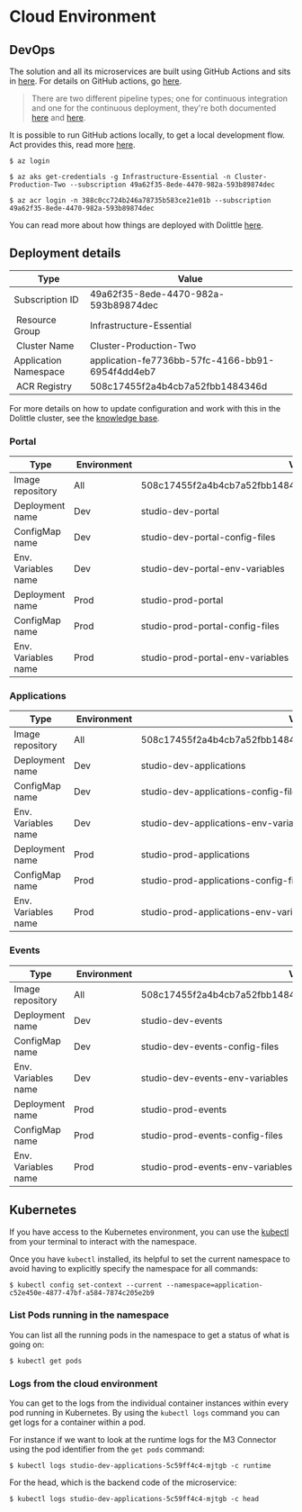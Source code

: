 # Cloud Environment

## DevOps

The solution and all its microservices are built using GitHub Actions and sits in [here](../.github/workflows).
For details on GitHub actions, go [here](https://github.com/features/actions).

> There are two different pipeline types; one for continuous integration and one for the continuous deployment, they're
> both documented [here](./continuous-integration.md) and [here](./continuous-deployment.md).

It is possible to run GitHub actions locally, to get a local development flow. Act provides this, read more [here](https://github.com/nektos/act).

```shell
$ az login

$ az aks get-credentials -g Infrastructure-Essential -n Cluster-Production-Two --subscription 49a62f35-8ede-4470-982a-593b89874dec

$ az acr login -n 388c0cc724b246a78735b583ce21e01b --subscription 49a62f35-8ede-4470-982a-593b89874dec
```

You can read more about how things are deployed with Dolittle [here](https://dolittle.freshdesk.com/support/solutions/articles/48000983717-how-to-deploy-an-application-in-the-dolittle-paas).

## Deployment details

| Type | Value |
| ---- | ----- |
| Subscription ID | 49a62f35-8ede-4470-982a-593b89874dec |
| Resource Group | Infrastructure-Essential |
| Cluster Name | Cluster-Production-Two |
| Application Namespace | application-fe7736bb-57fc-4166-bb91-6954f4dd4eb7 |
| ACR Registry | 508c17455f2a4b4cb7a52fbb1484346d |

For more details on how to update configuration and work with this in the Dolittle cluster, see the [knowledge base](https://dolittle.freshdesk.com/support/home).

### Portal

| Type | Environment | Value |
| ---- | ----------- | ----- |
| Image repository | All | 508c17455f2a4b4cb7a52fbb1484346d.azurecr.io/dolittle/studio/harvest |
| Deployment name  | Dev | studio-dev-portal |
| ConfigMap name   | Dev | studio-dev-portal-config-files |
| Env. Variables name | Dev | studio-dev-portal-env-variables |
| Deployment name  | Prod | studio-prod-portal |
| ConfigMap name   | Prod | studio-prod-portal-config-files |
| Env. Variables name | Prod | studio-prod-portal-env-variables |

### Applications

| Type | Environment | Value |
| ---- | ----------- | ----- |
| Image repository | All | 508c17455f2a4b4cb7a52fbb1484346d.azurecr.io/dolittle/studio/harvest |
| Deployment name  | Dev | studio-dev-applications |
| ConfigMap name   | Dev | studio-dev-applications-config-files |
| Env. Variables name | Dev | studio-dev-applications-env-variables |
| Deployment name  | Prod | studio-prod-applications |
| ConfigMap name   | Prod | studio-prod-applications-config-files |
| Env. Variables name | Prod | studio-prod-applications-env-variables |

### Events

| Type | Environment | Value |
| ---- | ----------- | ----- |
| Image repository | All | 508c17455f2a4b4cb7a52fbb1484346d.azurecr.io/dolittle/studio/harvest |
| Deployment name  | Dev | studio-dev-events |
| ConfigMap name   | Dev | studio-dev-events-config-files |
| Env. Variables name | Dev | studio-dev-events-env-variables |
| Deployment name  | Prod | studio-prod-events |
| ConfigMap name   | Prod | studio-prod-events-config-files |
| Env. Variables name | Prod | studio-prod-events-env-variables |

## Kubernetes

If you have access to the Kubernetes environment, you can use the [kubectl](https://kubernetes.io/docs/tasks/tools/install-kubectl/)
from your terminal to interact with the namespace.

Once you have `kubectl` installed, its helpful to set the current namespace to avoid having to explicitly specify the namespace
for all commands:

```shell
$ kubectl config set-context --current --namespace=application-c52e450e-4877-47bf-a584-7874c205e2b9
```

### List Pods running in the namespace

You can list all the running pods in the namespace to get a status of what is going on:

```shell
$ kubectl get pods
```

### Logs from the cloud environment

You can get to the logs from the individual container instances within every pod running in Kubernetes.
By using the `kubectl logs` command you can get logs for a container within a pod.

For instance if we want to look at the runtime logs for the M3 Connector using the pod identifier from the `get pods` command:

```shell
$ kubectl logs studio-dev-applications-5c59ff4c4-mjtgb -c runtime
```

For the head, which is the backend code of the microservice:

```shell
$ kubectl logs studio-dev-applications-5c59ff4c4-mjtgb -c head
```
